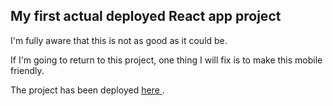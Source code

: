 <h2>My first actual deployed React app project</h2>

<p>I'm fully aware that this is not as good as it could be. </p>
<p>If I'm going to return to this project, one thing I will fix is to make this mobile friendly.</p>
<p>The project has been deployed <a href='https://myfirstreactapp.com/' target="blank"> here </a>.</p>
